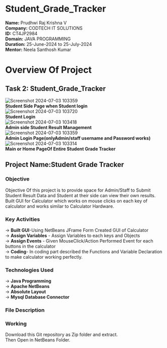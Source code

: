# Student_Grade_Tracker

**Name:** Prudhwi Raj Krishna V <br>
**Company:** CODTECH IT SOLUTIONS <br>
**ID:** CT4JP2984 <br>
**Domain:** JAVA PROGRAMMING <br>
**Duration:** 25-June-2024 to 25-July-2024 <br>
**Mentor:** Neela Santhosh Kumar <br>
# Overview Of Project
## Task 2:  Student_Grade_Tracker 
![Screenshot 2024-07-03 103359](https://github.com/PrudhwiRaj1/Student_Grade_Tracker/assets/174160463/3d687dbc-8329-45c5-9376-381dfe901d4c) 
<br>**Student Side  Page when Student login**<br>
![Screenshot 2024-07-03 103720](https://github.com/PrudhwiRaj1/Student_Grade_Tracker/assets/174160463/cf61de4c-2935-463a-a9ad-cf2b51a38053)
<br>**Student Login**<br>
![Screenshot 2024-07-03 103418](https://github.com/PrudhwiRaj1/Student_Grade_Tracker/assets/174160463/85eb89ca-68fe-446e-9583-468c67abe9ea)
<br>**Admin side Student Result Management**<br>
![Screenshot 2024-07-03 103359](https://github.com/PrudhwiRaj1/Student_Grade_Tracker/assets/174160463/2881e71a-b23f-4d23-a7f0-e74f5d940bad)
<br>**Admin Login Page(onlyAdmin/staff username and Password works)**<br>
![Screenshot 2024-07-03 103314](https://github.com/PrudhwiRaj1/Student_Grade_Tracker/assets/174160463/9f60e4d4-d76e-40e3-8d0d-dd3ff04d7c34)
<br>**Main or Home PageOf Entire Student Grade Tracker**


## Project Name:Student Grade Tracker
### Objective
Objective Of this project is to provide space for Admin/Staff to Submit Student Result Data and Student at their side can view their own results.
Built GUI for Calculator which works on mouse clicks on each key of calculator and works similar to Calculator Hardware.
### Key Activities
-> **Built GUI**-Using NetBeans JFrame Form Created GUI of Calculator<br>
-> **Assign Variables** - Assign Variables to each keys and  Objects<br>
-> **Assign Events** - Given MouseClick/Action Performed Event for each buttons in the calculator<br>
-> **Coding**- In coding part described the Functions and Variable Declaration to make calculator working perfectly.<br>
### Technologies Used
-> **Java Programming**<br>
-> **Apache NetBeans**<br>
-> **Absolute Layout**<br>
-> **Mysql Database Connector**
### File Description


### Working 
Download this Git repository as Zip folder and extract.<br>
Then Open in NetBeans Folder.
